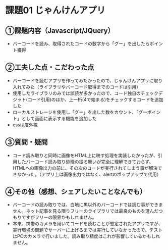# 課題01 じゃんけんアプリ
## ①課題内容（Javascript/JQuery）
- バーコードを読み、取得されたコードの数字から「グー」を出したらポイント獲得

## ②工夫した点・こだわった点
- バーコードを読むアプリを作ってみたかったので、じゃんけんアプリに取り入れてみた（ライブラリやバーコード取得までのコードは引用）
- 使用したライブラリのみでは誤読が多かったので、コード独自のチェックデジット(コード引用)のほか、上一桁(4で始まる)をチェックするコードを追加した
- ローカルストレージを使用し「グー」を出した数をカウント、「グーポイント」として画面に表示する機能を追加した
- cssは度外視

## ③質問・疑問
- コード読み取りと同時に画像をHTML上に映す処理を実装したかったが、引用したバーコード読み取り処理の振る舞いが完全に理解できておらず、HTMLへの画像出力の前に、その次のコードが実行されてしまう事が解決できなかった。（アプリ上は画像出力ではなく、alertのポップアップで代用）

## ④その他（感想、シェアしたいことなんでも）
- バーコードの読み取りでは、白地に黒以外のバーコードでは読む事ができません。ネット記事を見る限りフリーのライブラリでは最良のものを選んだつもりですがフリーの限界かもしれません。
- 本来、携帯のカメラを用いてコードを読むことが想定されたアプリですが、実行環境の問題でサーバーに上げるまでは実行していなかったので、テストはPCのカメラで行いました。読み取り精度はこれが影響しているかもしれません。


